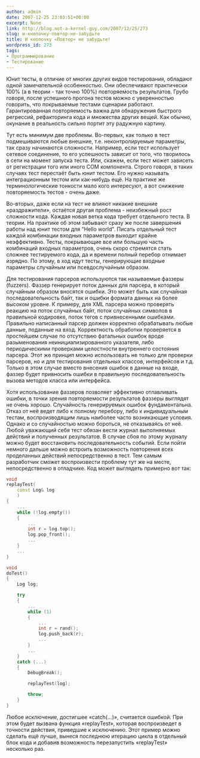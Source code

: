 ```yaml
---
author: admin
date: 2007-12-25 23:03:51+00:00
excerpt: None
link: http://blog.not-a-kernel-guy.com/2007/12/25/273
slug: и-кнопочку-повтор-не-забудьте
title: И кнопочку «Повтор» не забудьте!
wordpress_id: 273
tags:
- Программирование
- Тестирование
---
```


Юнит тесты, в отличие от многих других видов тестирования, обладают одной замечательной особенностью. Они обеспечивают практически 100% (a в теории - так точно 100%) повторяемость результатов. Грубо говоря, после успешного прогона тестов можно с уверенностью говорить, что покрываемые тестами сценарии работают. Гарантированная повторяемость важна для обнаружения быстрого регрессий, рефакторинга кода и множества других вещей. Как обычно, окунание в реальность сильно портит эту радужную картину.

Тут есть минимум две проблемы. Во-первых, как только в тест подмешиваются любые внешние, т.е. неконтролируемые параметры, так сразу начинаются сложности. Например, если тест использует сетевое соединение, то его успешность зависит от того, что творилось в сети на момент запуска теста. Или, скажем, если тест может зависеть от регистрации того или иного COM компонента. Строго говоря, в таких случаях тест перестаёт быть юнит тестом. Его нужно называть интеграционным тестом или как-нибудь ещё. На практике же терминологические тонкости мало кого интересуют, а вот снижение повторяемость тестов - очень даже.

Во-вторых, даже если на тест не влияют никакие внешние «раздражители», остаётся другая проблема - неизбежный рост сложности кода. Каждая новая ветка кода требует отдельного теста. В теории. На практике об этом забывают сразу же после завершения работы над юнит тестом для "Hello world". Писать отдельный тест каждой комбинации входных параметров выходит крайне неэффективно. Тесты, покрывающие все или большую часть комбинаций входных параметров, очень скоро стремятся стать сложнее тестируемого кода, да и времени полный перебор отнимает изрядно. По этому, в ход идут тесты, генерирующие входные параметры случайным или псевдослучайным образом.

Для тестирования парсеров используются так называемые фаззеры (fuzzers). Фаззер генерирует поток данных для парсера, в который случайным образом вносятся ошибки. Это может быть как случайная последовательность байт, так и ошибки формата данных на более высоком уровне. К примеру, для XML парсера можно проверять реакцию на поток случайных байт, поток случайных символов в правильной кодировке, поток тегов с привнесенными ошибками. Правильно написанный парсер должен корректно обрабатывать любые данные, поданные на вход. Корректность обработки проверяется в простейшем случае по отсутствию фатальных ошибок вроде разыменования неинициализированного указателя, либо периодическими проверками целостности внутреннего состояния парсера. Этот же принцип можно использовать не только для проверки парсеров, но и для тестирования отдельных классов, интерфейсов и т.д. Только в этом случае вместо внесения ошибок в данные на входе, фаззер будет привносить ошибки в правильную последовательность вызова методов класса или интерфейса.

Хотя использование фаззеров позволяет эффективно отлавливать ошибки, в точки зрения повторяемости результатов фаззеры выглядят не очень хорошо. Случайность генерируемых ошибок фундаментальна. Отказ от неё ведет либо к полному перебору, либо к индивидуальным тестам, воспроизводящим лишь наиболее часто возникающие условия. Однако и со случайностью можно бороться, не отказываясь от неё. Любой уважающий себя тест обязан вести журнал выполняемых действий и полученных результатов. В случае сбоя по этому журналу можно будет восстановить последовательность событий. Если пойти немного дальше можно встроить возможность повторения всех проделанных действий непосредственно в тест. Тем самым разработчик сможет воспроизвести проблему тут же на месте, непосредственно в отладчике. Код может выглядеть примерно вот так:

```cpp
void
replayTest(
    const Log& log
    )
{
    ...
    while (!log.empty())
    {
        ...
        int r = log.top();
        log.pop_front();
        ...
    }
    ...
}

void
doTest()
{
    Log log;

    try
    {
        ...
        while (1)
        {
            ...
            int r = rand();
            log.push_back(r);
            ...
        }
        ...
    }
    catch (...)
    {
        DebugBreak();

        replayTest(log);

        throw;
    }
}
```

Любое исключение, достигшее «catch(…)», считается ошибкой. При этом будет вызвана функция «replayTest», которая воспроизведет в точности действия, приведшие к исключению. Этот пример можно сделать ещё лучше, вынеся последнюю итерацию цикла в отдельный блок кода и добавив возможность перезапустить «replayTest» несколько раз.
